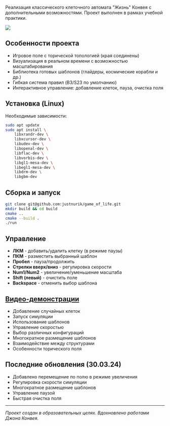 Реализация классического клеточного автомата "Жизнь" Конвея с дополнительными возможностями. Проект выполнен в рамках учебной практики.

![](<video/gameplay.gif>)

## Особенности проекта

- Игровое поле с торической топологией (края соединены)
- Визуализация в реальном времени с возможностью масштабирования
- Библиотека готовых шаблонов (глайдеры, космические корабли и др.)
- Гибкая система правил (B3/S23 по умолчанию)
- Интерактивное управление: добавление клеток, пауза, очистка поля

## Установка (Linux)

Необходимые зависимости:
```bash
sudo apt update
sudo apt install \
    libxrandr-dev \
    libxcursor-dev \
    libudev-dev \
    libopenal-dev \
    libflac-dev \
    libvorbis-dev \
    libgl1-mesa-dev \
    libegl1-mesa-dev \
    libdrm-dev \
    libgbm-dev
```

## Сборка и запуск

```bash
git clone git@github.com:justnurik/game_of_life.git
mkdir build && cd build
cmake ..
cmake --build .
./run
```

## Управление

- **ЛКМ** - добавить/удалить клетку (в режиме паузы)
- **ПКМ** - разместить выбранный шаблон
- **Пробел** - пауза/продолжить
- **Стрелки вверх/вниз** - регулировка скорости
- **Num1/Num2** - увеличение/уменьшение масштаба
- **Shift (левый)** - очистить поле
- **Backspace** - отменить выбор шаблона

## [Видео-демонстрации](<video/демонстрация_игры.webm>)
   - Добавление случайных клеток
   - Запуск симуляции
   - Использование шаблонов
   - Управление скоростью
   - Выбор различных конфигураций
   - Многократное размещение шаблонов
   - Взаимодействие между структурами
   - Особенности торического поля

## Последние обновления (30.03.24)

- Добавлено перемещение по полю в режиме увеличения
- Регулировка скорости симуляции
- Многократное размещение шаблонов
- Управление паузой
- Быстрая очистка поля

---

*Проект создан в образовательных целях. Вдохновлено работами Джона Конвея.*
